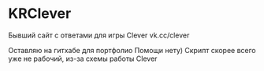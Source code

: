 # KRClever

Бывший сайт с ответами для игры Clever
vk.cc/clever

Оставляю на гитхабе для портфолио
Помощи нету) Скрипт скорее всего уже не рабочий, из-за схемы работы Clever